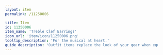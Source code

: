 ```yaml
---
layout: item
permalink: /11250006

title: Item
id: 11250006
item_name: 'Treble Clef Earrings'
icon_url: 'item/icon/11250006.png'
tooltip_description: 'For the musical at heart.'
guide_description: 'Outfit items replace the look of your gear when equipped.'
---
```

